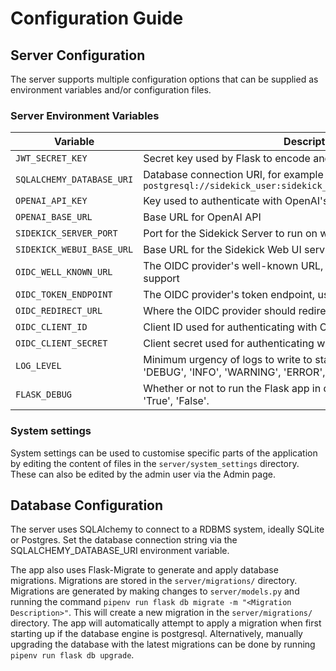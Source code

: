 # Configuration Guide

## Server Configuration

The server supports multiple configuration options that can be supplied as environment variables and/or configuration files.

### Server Environment Variables

| Variable | Description | Required | Default Value |
|----------|-------------|----------|---------------|
|`JWT_SECRET_KEY`|Secret key used by Flask to encode and decode JWTs|✓||
|`SQLALCHEMY_DATABASE_URI`|Database connection URI, for example `sqlite:///sqlite.db` or `postgresql://sidekick_user:sidekick_password@127.0.0.1/sidekick_db`|✓||
|`OPENAI_API_KEY`|Key used to authenticate with OpenAI's API|✓||
|`OPENAI_BASE_URL`|Base URL for OpenAI API|✓|`https://api.openai.com/v1`|
|`SIDEKICK_SERVER_PORT`|Port for the Sidekick Server to run on when using `run.py`|✓|`5000`|
|`SIDEKICK_WEBUI_BASE_URL`|Base URL for the Sidekick Web UI service|✓|`http://localhost:8081`|
|`OIDC_WELL_KNOWN_URL`|The OIDC provider's well-known URL, required for OIDC authentication support|||
|`OIDC_TOKEN_ENDPOINT`|The OIDC provider's token endpoint, used for handling OIDC logout|||
|`OIDC_REDIRECT_URL`|Where the OIDC provider should redirect to after successful login.|||
|`OIDC_CLIENT_ID`|Client ID used for authenticating with OIDC provider|||
|`OIDC_CLIENT_SECRET`|Client secret used for authenticating with OIDC provider|||
|`LOG_LEVEL`|Minimum urgency of logs to write to standard out. Supported values: 'DEBUG', 'INFO', 'WARNING', 'ERROR', 'CRITICAL'.||`ERROR`|
|`FLASK_DEBUG`|Whether or not to run the Flask app in debug mode. Supported values: 'True', 'False'.|||

### System settings

System settings can be used to customise specific parts of the application by editing the content of files in the `server/system_settings` directory.
These can also be edited by the admin user via the Admin page.

## Database Configuration
The server uses SQLAlchemy to connect to a RDBMS system, ideally SQLite or Postgres. Set the database connection string via the SQLALCHEMY_DATABASE_URI environment variable.

The app also uses Flask-Migrate to generate and apply database migrations. Migrations are stored in the `server/migrations/` directory. Migrations are generated by making changes to `server/models.py` and running the command `pipenv run flask db migrate -m "<Migration Description>"`. This will create a new migration in the `server/migrations/` directory. The app will automatically attempt to apply a migration when first starting up if the database engine is postgresql. Alternatively, manually upgrading the database with the latest migrations can be done by running `pipenv run flask db upgrade`. 